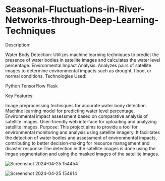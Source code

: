 # Seasonal-Fluctuations-in-River-Networks-through-Deep-Learning-Techniques


Description:

Water Body Detection: Utilizes machine learning techniques to predict the presence of water bodies in satellite images and calculates the water level percentage.
Environmental Impact Analysis: Analyzes pairs of satellite images to determine environmental impacts such as drought, flood, or normal conditions.
Technologies Used:

Python
TensorFlow
Flask

Key Features:

Image preprocessing techniques for accurate water body detection.
Machine learning model for predicting water level percentage.
Environmental impact assessment based on comparative analysis of satellite images.
User-friendly web interface for uploading and analyzing satellite images.
Purpose:
This project aims to provide a tool for environmental monitoring and analysis using satellite imagery. It facilitates the detection of water bodies and assessment of environmental impacts, contributing to better decision-making for resource management and disaster response.The detection in the satellite images is done using the Imgae segmentation and using the masked images of the satellite images.


![Screenshot 2024-04-25 154454](https://github.com/dhathri2004/Seasonal-Fluctuations-in-River-Networks-through-Deep-Learning-Techniques/assets/141757073/771caa06-e3ce-45c2-ac22-4f093364b1b4)

![Screenshot 2024-04-25 154614](https://github.com/dhathri2004/Seasonal-Fluctuations-in-River-Networks-through-Deep-Learning-Techniques/assets/141757073/d9fd21ef-5627-4079-936d-729df1546513)

